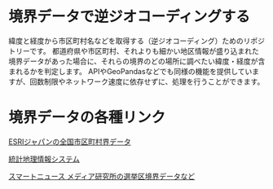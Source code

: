 # 境界データで逆ジオコーディングする

緯度と経度から市区町村名などを取得する（逆ジオコーディング）ためのリポジトリーです。
都道府県や市区町村、それよりも細かい地区情報が盛り込まれた境界データがあった場合に、それらの境界のどの場所に調べたい緯度・経度が含まれるかを判定します。
APIやGeoPandasなどでも同様の機能を提供していますが、回数制限やネットワーク速度に依存せずに、処理を行うことができます。

# 境界データの各種リンク
[ESRIジャパンの全国市区町村界データ](https://www.esrij.com/products/japan-shp/)

[統計地理情報システム](https://www.e-stat.go.jp/gis/statmap-search?type=2)

[スマートニュース メディア研究所の選挙区境界データなど](https://smartnews-smri.com/research/research-757/)
